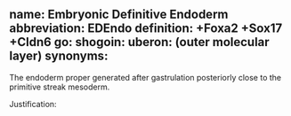name: Embryonic Definitive Endoderm
abbreviation: EDEndo
definition: +Foxa2 +Sox17 +Cldn6
go:
shogoin: 
uberon: (outer molecular layer)
synonyms:
---

The endoderm proper generated after gastrulation posteriorly close to the primitive streak mesoderm.

Justification:

